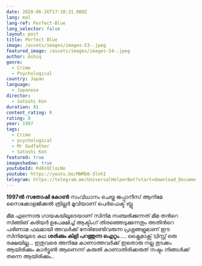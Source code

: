 ```yaml
---
date: 2020-06-26T17:10:31.000Z
lang: mal
lang-ref: Perfect-Blue
lang_selector: false
layout: post
title: Perfect Blue
image: /assets/images/images-53-.jpeg
featured_image: /assets/images/images-54-.jpeg
author: Ashiq
genre:
  - Crime
  - Psychological
country: Japan
language:
  - Japanese
director:
  - Satoshi Kon
duration: 81
content_rating: R
rating: 8
year: 1997
tags:
  - Crime
  - psychological
  - Mr Godfather
  - Satoshi Kon
featured: true
imageshadow: true
youtubeId: R48sQCloLNo
youtube: https://youtu.be/MWMb8-3lnhI
telegram: https://telegram.me/UniversalHelperBot?start=download_Document_628
---
```

**1997ൽ** **സതോഷി കോൺ** സംവിധാനം ചെയ്ത ജപ്പാനീസ് ആനിമേ സൈക്കോളജിക്കൽ ത്രില്ലർ മൂവിയാണ്
പെർഫെക്ട് ബ്ലൂ

മീമ എന്നൊരു ഗായകയിലൂടെയാണ് സിനിമ സഞ്ചരിക്കുന്നത്
മീമ തൻറെ സിങ്ങിങ് കരിയർ ഉപേക്ഷിച്ച് ആക്ടിംഗ് തിരഞ്ഞെടുക്കുന്നതും അതിൻറെ പരിണാമ ഫലമായി അവൾക്ക് നേരിടേണ്ടിവരുന്ന
പ്രശ്നങ്ങളുമാണ്  ഈ സിനിമയുടെ കഥ
**ശരിക്കും കിളി പറത്തുന്ന ഐറ്റം**.....
ക്ലൈമാക്സ് ട്വിസ്റ്റ് ഒരു രക്ഷയില്ല...
ഇതുവരെ അനിമേ കാണാത്തവർക്ക്
ഇതൊരു നല്ല തുടക്കം ആയിരിക്കും
കാർട്ടൂൺ ആണെന്ന് കരുതി കാണാതിരിക്കരുത്
നഷ്ടം നിങ്ങൾക്ക് തന്നെ ആയിരിക്കും..